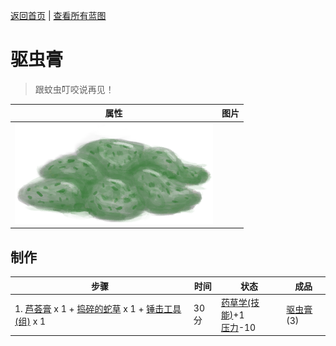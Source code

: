 [返回首页](index.md)   |  [查看所有蓝图](blueprint.md)
# 驱虫膏  
> 跟蚊虫叮咬说再见！  
  
  属性  |   图片   
 ----  |  ----:   
   |  ![](Sprite/BugRepellant.png)   
  
## 制作  
步骤  |  时间  |  状态  |  成品  
----  |  ----  |  ----  |  ----  
1. [芦荟膏](AloeVeraGel.md) x 1 + [捣碎的蛇草](SnakeGrassGround.md) x 1 + [锤击工具(组)](GpTag_Hammer.md) x 1  |  30分  |  [药草学(技能)](Skill_Herbology.md)+1<br>[压力](Stress.md)-10  |  [驱虫膏](BugRepellent.md)(3)  
